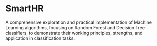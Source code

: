 # SmartHR
A comprehensive exploration and practical implementation of Machine Learning algorithms, focusing on Random Forest and Decision Tree classifiers, to demonstrate their working principles, strengths, and application in classification tasks.
